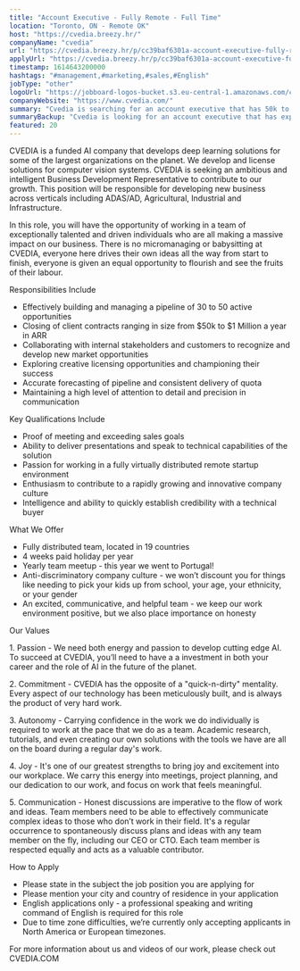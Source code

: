 ```yaml
---
title: "Account Executive - Fully Remote - Full Time"
location: "Toronto, ON - Remote OK"
host: "https://cvedia.breezy.hr/"
companyName: "cvedia"
url: "https://cvedia.breezy.hr/p/cc39baf6301a-account-executive-fully-remote--full-time"
applyUrl: "https://cvedia.breezy.hr/p/cc39baf6301a-account-executive-fully-remote--full-time/apply"
timestamp: 1614643200000
hashtags: "#management,#marketing,#sales,#English"
jobType: "other"
logoUrl: "https://jobboard-logos-bucket.s3.eu-central-1.amazonaws.com/cvedia"
companyWebsite: "https://www.cvedia.com/"
summary: "Cvedia is searching for an account executive that has 50k to $1 Million a year in ARR."
summaryBackup: "Cvedia is looking for an account executive that has experience in: #management, #marketing, #sales."
featured: 20
---
```


CVEDIA is a funded AI company that develops deep learning solutions for some of the largest organizations on the planet. We develop and license solutions for computer vision systems. CVEDIA is seeking an ambitious and intelligent Business Development Representative to contribute to our growth. This position will be responsible for developing new business across verticals including ADAS/AD, Agricultural, Industrial and Infrastructure.

In this role, you will have the opportunity of working in a team of exceptionally talented and driven individuals who are all making a massive impact on our business. There is no micromanaging or babysitting at CVEDIA, everyone here drives their own ideas all the way from start to finish, everyone is given an equal opportunity to flourish and see the fruits of their labour.

Responsibilities Include

*   Effectively building and managing a pipeline of 30 to 50 active opportunities
*   Closing of client contracts ranging in size from $50k to $1 Million a year in ARR
*   Collaborating with internal stakeholders and customers to recognize and develop new market opportunities
*   Exploring creative licensing opportunities and championing their success
*   Accurate forecasting of pipeline and consistent delivery of quota
*   Maintaining a high level of attention to detail and precision in communication

Key Qualifications Include

*   Proof of meeting and exceeding sales goals
*   Ability to deliver presentations and speak to technical capabilities of the solution
*   Passion for working in a fully virtually distributed remote startup environment
*   Enthusiasm to contribute to a rapidly growing and innovative company culture
*   Intelligence and ability to quickly establish credibility with a technical buyer

What We Offer

*   Fully distributed team, located in 19 countries
*   4 weeks paid holiday per year
*   Yearly team meetup - this year we went to Portugal!
*   Anti-discriminatory company culture - we won’t discount you for things like needing to pick your kids up from school, your age, your ethnicity, or your gender
*   An excited, communicative, and helpful team - we keep our work environment positive, but we also place importance on honesty

Our Values

1\. Passion - We need both energy and passion to develop cutting edge AI. To succeed at CVEDIA, you’ll need to have a a investment in both your career and the role of AI in the future of the planet.

2\. Commitment - CVEDIA has the opposite of a "quick-n-dirty" mentality. Every aspect of our technology has been meticulously built, and is always the product of very hard work.

3\. Autonomy - Carrying confidence in the work we do individually is required to work at the pace that we do as a team. Academic research, tutorials, and even creating our own solutions with the tools we have are all on the board during a regular day's work.

4\. Joy - It's one of our greatest strengths to bring joy and excitement into our workplace. We carry this energy into meetings, project planning, and our dedication to our work, and focus on work that feels meaningful.

5\. Communication - Honest discussions are imperative to the flow of work and ideas. Team members need to be able to effectively communicate complex ideas to those who don’t work in their field. It's a regular occurrence to spontaneously discuss plans and ideas with any team member on the fly, including our CEO or CTO. Each team member is respected equally and acts as a valuable contributor.

How to Apply

*   Please state in the subject the job position you are applying for
*   Please mention your city and country of residence in your application
*   English applications only - a professional speaking and writing command of English is required for this role
*   Due to time zone difficulties, we’re currently only accepting applicants in North America or European timezones.

For more information about us and videos of our work, please check out CVEDIA.COM
